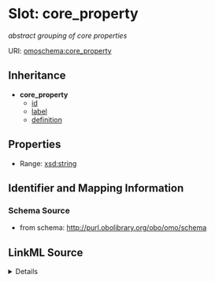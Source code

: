 # Slot: core_property
_abstract grouping of core properties_


URI: [omoschema:core_property](http://purl.obolibrary.org/obo/omo/schema/core_property)




## Inheritance

* **core_property**
    * [id](id.md)
    * [label](label.md)
    * [definition](definition.md)







## Properties

* Range: [xsd:string](http://www.w3.org/2001/XMLSchema#string)







## Identifier and Mapping Information







### Schema Source


* from schema: http://purl.obolibrary.org/obo/omo/schema




## LinkML Source

<details>
```yaml
name: core_property
description: abstract grouping of core properties
from_schema: http://purl.obolibrary.org/obo/omo/schema
rank: 1000
abstract: true
alias: core_property
range: string

```
</details>